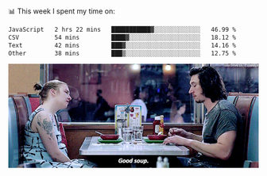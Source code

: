 📊 This week I spent my time on:
<!--START_SECTION:waka-->

```text
JavaScript   2 hrs 22 mins   ███████████▓░░░░░░░░░░░░░   46.99 %
CSV          54 mins         ████▓░░░░░░░░░░░░░░░░░░░░   18.12 %
Text         42 mins         ███▓░░░░░░░░░░░░░░░░░░░░░   14.16 %
Other        38 mins         ███▒░░░░░░░░░░░░░░░░░░░░░   12.75 %
```

<!--END_SECTION:waka-->


![](goodSoup.gif)

